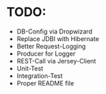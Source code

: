 # TODO:

- DB-Config via Dropwizard 
- Replace JDBI with Hibernate
- Better Request-Logging 
- Producer for Logger
- REST-Call via Jersey-Client
- Unit-Test
- Integration-Test
- Proper README file